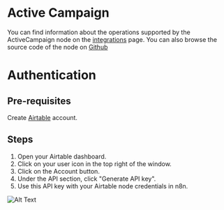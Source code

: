 # Active Campaign
You can find information about the operations supported by the ActiveCampaign node on the [integrations](https://n8n.io/integrations/n8n-nodes-base.airtable) page. You can also browse the source code of the node on [Github](https://github.com/n8n-io/n8n/tree/master/packages/nodes-base/nodes/Airtable)

# Authentication

## Pre-requisites

Create [Airtable](https://airtable.com/) account.

## Steps

1. Open your Airtable dashboard.
2. Click on your user icon in the top right of the window.
3. Click on the Account button. 
4. Under the API section, click "Generate API key".
5. Use this API key with your Airtable node credentials in n8n.


![Alt Text](https://i.imgur.com/w4a7lf8.gif) 





